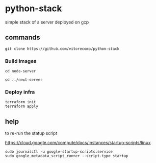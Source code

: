 # python-stack
simple stack of a server deployed on gcp


## commands


```
git clone https://github.com/vitorecomp/python-stack
```

### Build images

```
cd node-server

cd ../next-server
```

### Deploy infra

```
terraform init
terraform apply
```

## help

to re-run the statup script

https://cloud.google.com/compute/docs/instances/startup-scripts/linux

```
sudo journalctl -u google-startup-scripts.service
sudo google_metadata_script_runner --script-type startup
```
